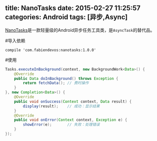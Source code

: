 title: NanoTasks
date: 2015-02-27 11:25:57
categories: Android
tags: [异步,Async]
---
[NanoTasks](https://github.com/fabiendevos/nanotasks)是一款轻量级的Android异步任务工具类，是`AsyncTask`的替代品。
<!--more-->
#导入依赖
```Gradle
compile 'com.fabiendevos:nanotasks:1.0.0'
```
#使用
```java
Tasks.executeInBackground(context, new BackgroundWork<Data>() {
    @Override
    public Data doInBackground() throws Exception {
        return fetchData(); // 费时操作
    }
}, new Completion<Data>() {
    @Override
    public void onSuccess(Context context, Data result) {
        display(result);	// 成功：显示结果
    }
    @Override
    public void onError(Context context, Exception e) {
        showError(e);		// 失败：处理错误
    }
});
```
